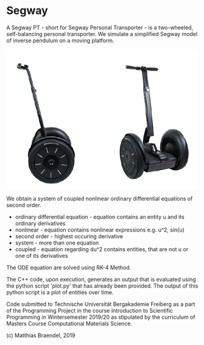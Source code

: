 # Segway
A Segway PT - short for Segway Personal Transporter - is a two-wheeled, self-balancing personal transporter. We simulate a simplified Segway model of inverse pendulum on a moving platform.

<p align="center">
<img src="https://github.com/viswambhar-yasa/Segway/raw/master/Annotation 2020-09-06 171644.png" />
</p>

We obtain a system of coupled nonlinear ordinary differential equations of
second order.
- ordinary differential equation - equation contains an entity u and its ordinary
derivatives 
- nonlinear - equation contains nonlinear expressions e.g. u^2, sin(u)
- second order - highest occuring derivative
- system - more than one equation
- coupled - equation regarding du^2 contains entities, that are not u or one of its derivatives

The ODE equation are solved using RK-4 Method.

The C++ code, upon execution, generates an output that is evaluated using the python script 'plot.py' that has already been provided. The output of this python script is a plot of entities over time. 

Code submitted to Technische Universität Bergakademie Freiberg as a part of the Programming Project in the course Introduction to Scientific Programming in Wintersemester 2019/20 as stipulated by the curriculum of Masters Course Computational Materials Science. 

(c) Matthias Braendel, 2019
